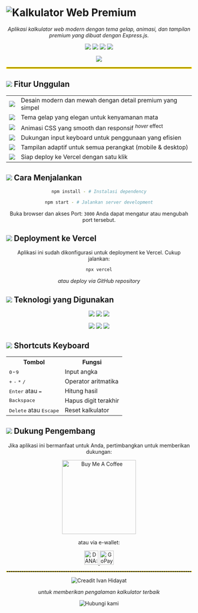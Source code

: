 # <img src="https://img.shields.io/badge/-%E2%9C%A8%20KALKULATOR%20WEB%20PREMIUM%20%E2%9C%A8-222?style=for-the-badge&labelColor=gold" alt="Kalkulator Web Premium"/>

<div align="center">
  <p><i>Aplikasi kalkulator web modern dengan tema gelap, animasi, dan tampilan premium yang dibuat dengan Express.js.</i></p>
  <img src="https://img.shields.io/badge/Express.js-000000?style=flat-square&logo=express&logoColor=white"/>
  <img src="https://img.shields.io/badge/EJS-B4CA65?style=flat-square&logo=ejs&logoColor=white"/>
  <img src="https://img.shields.io/badge/CSS3-1572B6?style=flat-square&logo=css3&logoColor=white"/>
  <img src="https://img.shields.io/badge/JavaScript-F7DF1E?style=flat-square&logo=javascript&logoColor=black"/>
</div>

<p align="center">
  <img src="https://img.shields.io/badge/-%E2%AD%90%20Star%20Bila%20Bermanfaat-yellow?style=flat-square" />
</p>

<hr style="border: 2px solid gold"/>

## <img src="https://img.shields.io/badge/-%E2%9C%A8-gold?style=flat-square"/> Fitur Unggulan

<div align="center">
  <table>
    <tr>
      <td><img src="https://img.shields.io/badge/-Premium-gold?style=flat-square"/></td>
      <td>Desain modern dan mewah dengan detail premium yang simpel</td>
    </tr>
    <tr>
      <td><img src="https://img.shields.io/badge/-Dark%20Mode-1a1a1a?style=flat-square"/></td>
      <td>Tema gelap yang elegan untuk kenyamanan mata</td>
    </tr>
    <tr>
      <td><img src="https://img.shields.io/badge/-Animations-blueviolet?style=flat-square"/></td>
      <td>Animasi CSS yang smooth dan responsif <sup><i>hover</i> effect</sup></td>
    </tr>
    <tr>
      <td><img src="https://img.shields.io/badge/-Keyboard-blue?style=flat-square"/></td>
      <td>Dukungan input keyboard untuk penggunaan yang efisien</td>
    </tr>
    <tr>
      <td><img src="https://img.shields.io/badge/-Responsive-green?style=flat-square"/></td>
      <td>Tampilan adaptif untuk semua perangkat (mobile & desktop)</td>
    </tr>
    <tr>
      <td><img src="https://img.shields.io/badge/-Vercel-black?style=flat-square"/></td>
      <td>Siap deploy ke Vercel dengan satu klik</td>
    </tr>
  </table>
</div>

## <img src="https://img.shields.io/badge/-%F0%9F%9A%80-blue?style=flat-square"/> Cara Menjalankan

<div align="center">
  
  ```bash
npm install - # Instalasi dependency
  ```
  ```bash
npm start - # Jalankan server development
  ```
  
  <p>Buka browser dan akses Port: <code>3000</code> Anda dapat mengatur atau mengubah port tersebut.</p>
</div>

## <img src="https://img.shields.io/badge/-%F0%9F%8C%90-black?style=flat-square"/> Deployment ke Vercel

<div align="center">
  <p>Aplikasi ini sudah dikonfigurasi untuk deployment ke Vercel. Cukup jalankan:</p>
  
  ```bash
  npx vercel
  ```
  
  <p><i>atau deploy via GitHub repository</i></p>
</div>

## <img src="https://img.shields.io/badge/-%F0%9F%94%A7-gray?style=flat-square"/> Teknologi yang Digunakan

<div align="center">
  <p>
    <img src="https://img.shields.io/badge/-Express.js-white?style=for-the-badge&logo=express&logoColor=black"/> 
    <img src="https://img.shields.io/badge/-EJS-green?style=for-the-badge&logo=ejs&logoColor=white"/> 
    <img src="https://img.shields.io/badge/-CSS3-blue?style=for-the-badge&logo=css3&logoColor=white"/> 
  </p>
  <p>
    <img src="https://img.shields.io/badge/-JavaScript%20ES6+-yellow?style=for-the-badge&logo=javascript&logoColor=black"/> 
    <img src="https://img.shields.io/badge/-Font%20Awesome-528DD7?style=for-the-badge&logo=fontawesome&logoColor=white"/> 
    <img src="https://img.shields.io/badge/-Google%20Fonts-red?style=for-the-badge&logo=googlefonts&logoColor=white"/>
  </p>
</div>

## <img src="https://img.shields.io/badge/-%E2%8C%A8%EF%B8%8F-purple?style=flat-square"/> Shortcuts Keyboard

<div align="center">
  <table>
    <tr>
      <th>Tombol</th>
      <th>Fungsi</th>
    </tr>
    <tr>
      <td><kbd>0</kbd>-<kbd>9</kbd></td>
      <td>Input angka</td>
    </tr>
    <tr>
      <td><kbd>+</kbd> <kbd>-</kbd> <kbd>*</kbd> <kbd>/</kbd></td>
      <td>Operator aritmatika</td>
    </tr>
    <tr>
      <td><kbd>Enter</kbd> atau <kbd>=</kbd></td>
      <td>Hitung hasil</td>
    </tr>
    <tr>
      <td><kbd>Backspace</kbd></td>
      <td>Hapus digit terakhir</td>
    </tr>
    <tr>
      <td><kbd>Delete</kbd> atau <kbd>Escape</kbd></td>
      <td>Reset kalkulator</td>
    </tr>
  </table>
</div>

## <img src="https://img.shields.io/badge/-%F0%9F%92%96-pink?style=flat-square"/> Dukung Pengembang

<div align="center">
  <p>Jika aplikasi ini bermanfaat untuk Anda, pertimbangkan untuk memberikan dukungan:</p>
  
  <a href="https://www.buymeacoffee.com/username" target="_blank">
    <img src="https://cdn.buymeacoffee.com/buttons/v2/default-yellow.png" alt="Buy Me A Coffee" width="200">
  </a>
  
  <p>atau via e-wallet:</p>
  
  <p>
    <a href="https://wa.me/6285747409383?text=Give+payment,+I+will+donate" target="_blank">
      <img src="https://img.shields.io/badge/-DANA-0065F2?style=for-the-badge&logo=data:image/svg+xml;base64,PHN2ZyB4bWxucz0iaHR0cDovL3d3dy53My5vcmcvMjAwMC9zdmciIHZpZXdCb3g9IjAgMCAyNCAyNCI+PHBhdGggZmlsbD0id2hpdGUiIGQ9Ik0xMiwyQzYuNDggMiAyIDYuNDggMiAxMnM0LjQ4IDEwIDEwIDEwIDEwLTQuNDggMTAtMTBTMTcuNTIgMiAxMiAyek0xMiA1YzEuNjYgMCAzIDEuMzQgMyAzcy0xLjM0IDMtMyAzLTMtMS4zNC0zLTMgMS4zNC0zIDMtM3ptMCA5YTUuOTkgNS45OSAwIDAgMSAtNS4yNSAtMy4wOGMuOTYgLTEuODIgMi44OCAtMyA1LjIgLTNzNC4yNyAxLjE4IDUuMiAzQTUuOTkgNS45OSAwIDAgMSAxMiAxNHoiPjwvcGF0aD48L3N2Zz4=" alt="DANA: username" height="38">
    </a>
    <a href="https://wa.me/6285747409383?text=Give+payment,+I+will+donate" target="_blank">
      <img src="https://img.shields.io/badge/-GOPAY-01C35C?style=for-the-badge&logo=data:image/svg+xml;base64,PHN2ZyB4bWxucz0iaHR0cDovL3d3dy53My5vcmcvMjAwMC9zdmciIHZpZXdCb3g9IjAgMCAyNCAyNCI+PHBhdGggZmlsbD0id2hpdGUiIGQ9Ik0xMiAyQzYuNDggMiAyIDYuNDggMiAxMnM0LjQ4IDEwIDEwIDEwIDEwLTQuNDggMTAtMTBTMTcuNTIgMiAxMiAyek0xMiA1YzEuNjYgMCAzIDEuMzQgMyAzcy0xLjM0IDMtMyAzLTMtMS4zNC0zLTMgMS4zNC0zIDMtM3ptMCA5YTUuOTkgNS45OSAwIDAgMSAtNS4yNSAtMy4wOGMuOTYgLTEuODIgMi44OCAtMyA1LjIgLTNzNC4yNyAxLjE4IDUuMiAzQTUuOTkgNS45OSAwIDAgMSAxMiAxNHoiPjwvcGF0aD48L3N2Zz4=" alt="GoPay: username" height="38">
    </a>
  </p>
</div>

<hr style="border: 1px dashed gold"/>

<div align="center">
  <p>
    <img src="https://img.shields.io/badge/-%F0%9F%9B%A0%EF%B8%8F%20Creadit%20Ivan%20Hidayat%20-1a2b3c?style=for-the-badge" alt="Creadit Ivan Hidayat"/>
  </p>
  <p><i>untuk memberikan pengalaman kalkulator terbaik</i></p>
  <p>
    <img src="https://img.shields.io/badge/-%F0%9F%93%A2%20Terhubung%20dengan%20kami%20-blueviolet?style=flat-square" alt="Hubungi kami"/>
  </p>
</div>
